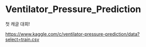 # Ventilator_Pressure_Prediction
첫 캐글 대회!

https://www.kaggle.com/c/ventilator-pressure-prediction/data?select=train.csv
